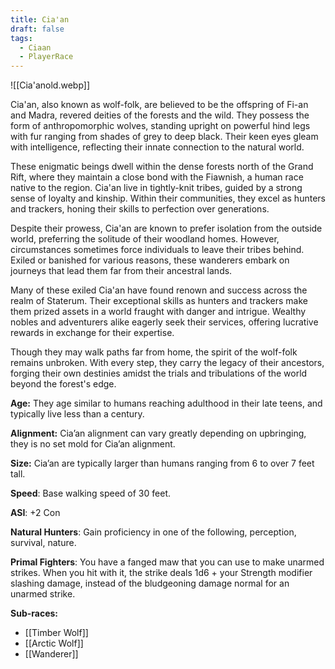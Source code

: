 ```yaml
---
title: Cia'an
draft: false
tags:
  - Ciaan
  - PlayerRace
---
```

![[Cia'anold.webp]]

Cia'an, also known as wolf-folk, are believed to be the offspring of Fi-an and Madra, revered deities of the forests and the wild. They possess the form of anthropomorphic wolves, standing upright on powerful hind legs with fur ranging from shades of grey to deep black. Their keen eyes gleam with intelligence, reflecting their innate connection to the natural world.

These enigmatic beings dwell within the dense forests north of the Grand Rift, where they maintain a close bond with the Fiawnish, a human race native to the region. Cia'an live in tightly-knit tribes, guided by a strong sense of loyalty and kinship. Within their communities, they excel as hunters and trackers, honing their skills to perfection over generations. 

Despite their prowess, Cia'an are known to prefer isolation from the outside world, preferring the solitude of their woodland homes. However, circumstances sometimes force individuals to leave their tribes behind. Exiled or banished for various reasons, these wanderers embark on journeys that lead them far from their ancestral lands.

Many of these exiled Cia'an have found renown and success across the realm of Staterum. Their exceptional skills as hunters and trackers make them prized assets in a world fraught with danger and intrigue. Wealthy nobles and adventurers alike eagerly seek their services, offering lucrative rewards in exchange for their expertise.

Though they may walk paths far from home, the spirit of the wolf-folk remains unbroken. With every step, they carry the legacy of their ancestors, forging their own destinies amidst the trials and tribulations of the world beyond the forest's edge.

**Age:** They age similar to humans reaching adulthood in their late teens, and typically live less than a century.

**Alignment:** Cia’an alignment can vary greatly depending on upbringing, they is no set mold for Cia’an alignment.

**Size:** Cia’an are typically larger than humans ranging from 6 to over 7 feet tall. 

**Speed**: Base walking speed of 30 feet. 

**ASI**: +2 Con

**Natural Hunters**: Gain proficiency in one of the following, perception, survival, nature.

**Primal Fighters**: You have a fanged maw that you can use to make unarmed strikes. When you hit with it, the strike deals 1d6 + your Strength modifier slashing damage, instead of the bludgeoning damage normal for an unarmed strike.

**Sub-races:**
- [[Timber Wolf]]
- [[Arctic Wolf]]
- [[Wanderer]] 